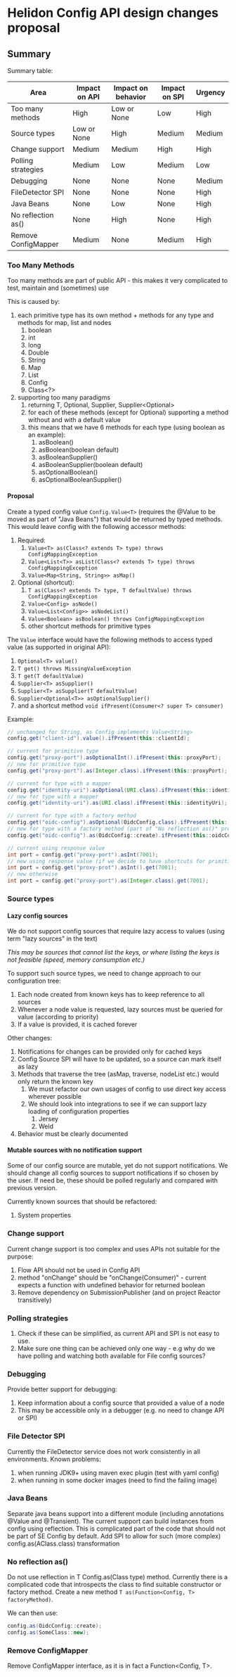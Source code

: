 # Helidon Config API design changes proposal

## Summary

Summary table:

| Area              | Impact on API | Impact on behavior | Impact on SPI | Urgency |
| ----------------- | ------------- | ------------------ | ------------- | ------- |
| Too many methods  | High          | Low or None        | Low           | High    |
| Source types      | Low or None   | High               | Medium        | Medium  |
| Change support    | Medium        | Medium             | High          | High    |
| Polling strategies| Medium        | Low                | Medium        | Low     |
| Debugging         | None          | None               | None          | Medium  |
| FileDetector SPI  | None          | None               | None          | High    |
| Java Beans        | None          | Low                | None          | High    |
| No reflection as()| None          | High               | None          | High    |
| Remove ConfigMapper| Medium       | None               | Medium        | High    |

### Too Many Methods
Too many methods are part of public API - this makes it very complicated to test, maintain and (sometimes) use

This is caused by:
1. each primitive type has its own method + methods for any type and methods for map, list and nodes 
    1. boolean
    2. int
    3. long
    4. Double
    5. String
    5. Map
    5. List
    5. Config
    5. Class<?>
1. supporting too many paradigms 
    1. returning T, Optional<T>, Supplier<T>, Supplier<Optional<T>>
    1. for each of these methods (except for Optional) supporting a method without and with a default value
    1. this means that we have 6 methods for each type (using boolean as an example):
        1. asBoolean()
        1. asBoolean(boolean default)
        1. asBooleanSupplier()
        1. asBooleanSupplier(boolean default)
        1. asOptionalBoolean()
        1. asOptionalBooleanSupplier()
        
#### Proposal
Create a typed config value `Config.Value<T>` (requires the @Value to be moved as part of "Java Beans") that 
would be returned by typed methods. 
This would leave config with the following accessor methods:
1. Required: 
    1. `Value<T> as(Class<? extends T> type) throws ConfigMappingException`
    2. `Value<List<T>> asList(Class<? extends T> type) throws ConfigMappingException`
    3. `Value<Map<String, String>> asMap()`
2. Optional (shortcut):
    1. `T as(Class<? extends T> type, T defaultValue) throws ConfigMappingException`
    2. `Value<Config> asNode()`
    3. `Value<List<Config>> asNodeList()`
    4. `Value<Boolean> asBoolean() throws ConfigMappingException`
    5. other shortcut methods for primitive types
    
The `Value` interface would have the following methods to access typed value (as supported in original API):
1. `Optional<T> value()`
2. `T get() throws MissingValueException`
2. `T get(T defaultValue)`
3. `Supplier<T> asSupplier()`
4. `Supplier<T> asSupplier(T defaultValue)`
5. `Supplier<Optional<T>> asOptionalSupplier()`
6. and a shortcut method `void ifPresent(Consumer<? super T> consumer)`

Example:
```java
// unchanged for String, as Config implements Value<String>
config.get("client-id").value().ifPresent(this::clientId);

// current for primitive type
config.get("proxy-port").asOptionalInt().ifPresent(this::proxyPort);
// new for primitive type
config.get("proxy-port").as(Integer.class).ifPresent(this::proxyPort);

// current for type with a mapper
config.get("identity-uri").asOptional(URI.class).ifPresent(this::identityUri);
// new for type with a mapper
config.get("identity-uri").as(URI.class).ifPresent(this::identityUri);

// current for type with a factory method
config.get("oidc-config").asOptional(OidcConfig.class).ifPresent(this::oidcConfig);
// new for type with a factory method (part of "No reflection as()" problem
config.get("oidc-config").as(OidcConfig::create).ifPresent(this::oidcConfig);

// current using response value
int port = config.get("proxy-port").asInt(7001);
// new using response value (if we decide to have shortcuts for primitives)
int port = config.get("proxy-prot").asInt().get(7001);
// new otherwise
int port = config.get("proxy-port").as(Integer.class).get(7001);

```
    
### Source types

#### Lazy config sources
We do not support config sources that require lazy access to values (using term "lazy sources" in the text)

_This may be sources that cannot list the keys, or where listing the keys is not feasible (speed, memory consumption etc.)_

To support such source types, we need to change approach to our configuration tree:
1. Each node created from known keys has to keep reference to all sources
2. Whenever a node value is requested, lazy sources must be queried for value (according to priority)
3. If a value is provided, it is cached forever

Other changes:
1. Notifications for changes can be provided only for cached keys
2. Config Source SPI will have to be updated, so a source can mark itself as lazy
3. Methods that traverse the tree (asMap, traverse, nodeList etc.) would only return
    the known key
    1. We must refactor our own usages of config to use direct key access wherever possible
    2. We should look into integrations to see if we can support lazy loading of configuration properties
        1. Jersey
        2. Weld
4. Behavior must be clearly documented

#### Mutable sources with no notification support
Some of our config source are mutable, yet do not support notifications.
We should change all config sources to support notifications if so chosen by the user.
If need be, these should be polled regularly and compared with previous version. 

Currently known sources that should be refactored:
1. System properties 

### Change support
Current change support is too complex and uses APIs not suitable for the purpose:
1. Flow API should not be used in Config API
2. method "onChange" should be "onChange(Consumer<Config>)" - current expects a function with undefined behavior for returned 
    boolean
3. Remove dependency on SubmissionPublisher (and on project Reactor transitively)

### Polling strategies
1. Check if these can be simplified, as current API and SPI is not easy to use.
2. Make sure one thing can be achieved only one way - e.g why do we have
    polling and watching both available for File config sources?
    
### Debugging
Provide better support for debugging:
1. Keep information about a config source that provided a value of a node
2. This may be accessible only in a debugger (e.g. no need to change API or SPI)

### File Detector SPI
Currently the FileDetector service does not work consistently in all environments.
Known problems:
1. when running JDK9+ using maven exec plugin (test with yaml config)
2. when running in some docker images (need to find the failing image)

### Java Beans
Separate java beans support into a different module (including annotations @Value and @Transient).
The current support can build instances from config using reflection. This is complicated
part of the code that should not be part of SE Config by default.
Add SPI to allow for such (more complex) config.as(AClass.class) transformation

### No reflection as()
Do not use reflection in T Config.as(Class<T> type) method. Currently there is a complicated
code that introspects the class to find suitable constructor or factory method.
Create a new method `T as(Function<Config, T> factoryMethod)`.

We can then use:
```java
config.as(OidcConfig::create);
config.as(SomeClass::new);
```

### Remove ConfigMapper
Remove ConfigMapper interface, as it is in fact a Function<Config, T>.